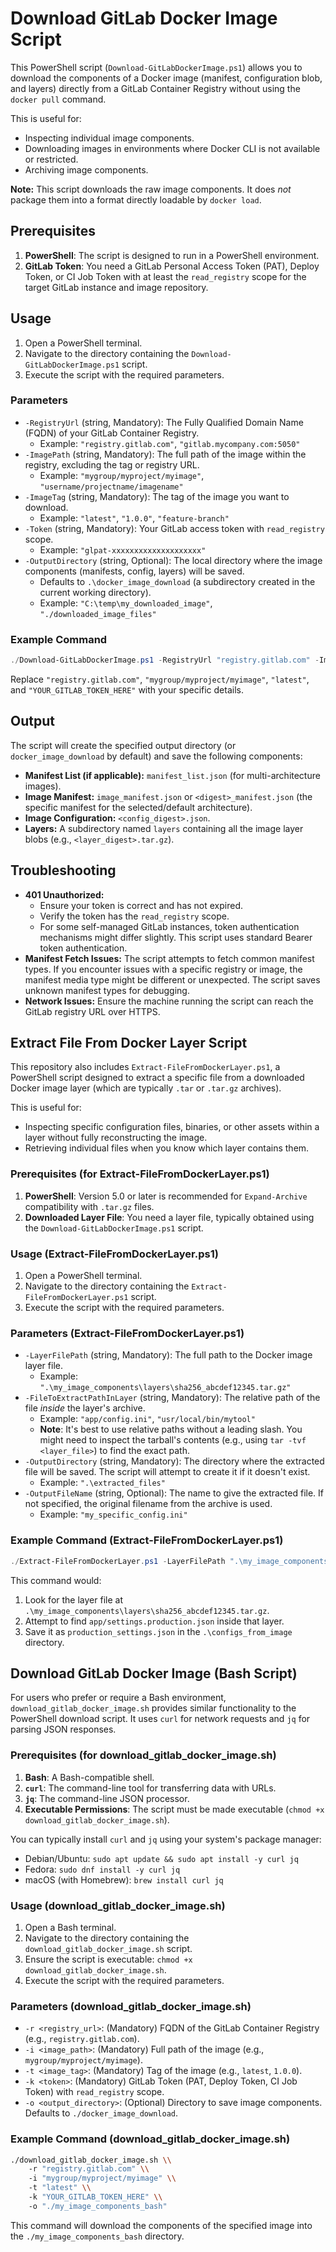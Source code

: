 # Download GitLab Docker Image Script

This PowerShell script (`Download-GitLabDockerImage.ps1`) allows you to download the components of a Docker image (manifest, configuration blob, and layers) directly from a GitLab Container Registry without using the `docker pull` command.

This is useful for:
- Inspecting individual image components.
- Downloading images in environments where Docker CLI is not available or restricted.
- Archiving image components.

**Note:** This script downloads the raw image components. It does *not* package them into a format directly loadable by `docker load`.

## Prerequisites

1.  **PowerShell**: The script is designed to run in a PowerShell environment.
2.  **GitLab Token**: You need a GitLab Personal Access Token (PAT), Deploy Token, or CI Job Token with at least the `read_registry` scope for the target GitLab instance and image repository.

## Usage

1.  Open a PowerShell terminal.
2.  Navigate to the directory containing the `Download-GitLabDockerImage.ps1` script.
3.  Execute the script with the required parameters.

### Parameters

*   `-RegistryUrl` (string, Mandatory): The Fully Qualified Domain Name (FQDN) of your GitLab Container Registry. 
    *   Example: `"registry.gitlab.com"`, `"gitlab.mycompany.com:5050"`
*   `-ImagePath` (string, Mandatory): The full path of the image within the registry, excluding the tag or registry URL.
    *   Example: `"mygroup/myproject/myimage"`, `"username/projectname/imagename"`
*   `-ImageTag` (string, Mandatory): The tag of the image you want to download.
    *   Example: `"latest"`, `"1.0.0"`, `"feature-branch"`
*   `-Token` (string, Mandatory): Your GitLab access token with `read_registry` scope.
    *   Example: `"glpat-xxxxxxxxxxxxxxxxxxxx"`
*   `-OutputDirectory` (string, Optional): The local directory where the image components (manifests, config, layers) will be saved. 
    *   Defaults to `.\docker_image_download` (a subdirectory created in the current working directory).
    *   Example: `"C:\temp\my_downloaded_image"`, `"./downloaded_image_files"`

### Example Command


```powershell
./Download-GitLabDockerImage.ps1 -RegistryUrl "registry.gitlab.com" -ImagePath "mygroup/myproject/myimage" -ImageTag "latest" -Token "YOUR_GITLAB_TOKEN_HERE" -OutputDirectory "./my_image_components"
```

Replace `"registry.gitlab.com"`, `"mygroup/myproject/myimage"`, `"latest"`, and `"YOUR_GITLAB_TOKEN_HERE"` with your specific details.

## Output

The script will create the specified output directory (or `docker_image_download` by default) and save the following components:

*   **Manifest List (if applicable):** `manifest_list.json` (for multi-architecture images).
*   **Image Manifest:** `image_manifest.json` or `<digest>_manifest.json` (the specific manifest for the selected/default architecture).
*   **Image Configuration:** `<config_digest>.json`.
*   **Layers:** A subdirectory named `layers` containing all the image layer blobs (e.g., `<layer_digest>.tar.gz`).

## Troubleshooting

*   **401 Unauthorized:** 
    *   Ensure your token is correct and has not expired.
    *   Verify the token has the `read_registry` scope.
    *   For some self-managed GitLab instances, token authentication mechanisms might differ slightly. This script uses standard Bearer token authentication.
*   **Manifest Fetch Issues:** The script attempts to fetch common manifest types. If you encounter issues with a specific registry or image, the manifest media type might be different or unexpected. The script saves unknown manifest types for debugging.
*   **Network Issues:** Ensure the machine running the script can reach the GitLab registry URL over HTTPS.

## Extract File From Docker Layer Script

This repository also includes `Extract-FileFromDockerLayer.ps1`, a PowerShell script designed to extract a specific file from a downloaded Docker image layer (which are typically `.tar` or `.tar.gz` archives).

This is useful for:
- Inspecting specific configuration files, binaries, or other assets within a layer without fully reconstructing the image.
- Retrieving individual files when you know which layer contains them.

### Prerequisites (for Extract-FileFromDockerLayer.ps1)

1.  **PowerShell**: Version 5.0 or later is recommended for `Expand-Archive` compatibility with `.tar.gz` files.
2.  **Downloaded Layer File**: You need a layer file, typically obtained using the `Download-GitLabDockerImage.ps1` script.

### Usage (Extract-FileFromDockerLayer.ps1)

1.  Open a PowerShell terminal.
2.  Navigate to the directory containing the `Extract-FileFromDockerLayer.ps1` script.
3.  Execute the script with the required parameters.

### Parameters (Extract-FileFromDockerLayer.ps1)

*   `-LayerFilePath` (string, Mandatory): The full path to the Docker image layer file.
    *   Example: `".\my_image_components\layers\sha256_abcdef12345.tar.gz"`
*   `-FileToExtractPathInLayer` (string, Mandatory): The relative path of the file *inside* the layer's archive.
    *   Example: `"app/config.ini"`, `"usr/local/bin/mytool"`
    *   **Note**: It's best to use relative paths without a leading slash. You might need to inspect the tarball's contents (e.g., using `tar -tvf <layer_file>`) to find the exact path.
*   `-OutputDirectory` (string, Mandatory): The directory where the extracted file will be saved. The script will attempt to create it if it doesn't exist.
    *   Example: `".\extracted_files"`
*   `-OutputFileName` (string, Optional): The name to give the extracted file. If not specified, the original filename from the archive is used.
    *   Example: `"my_specific_config.ini"`

### Example Command (Extract-FileFromDockerLayer.ps1)

```powershell
./Extract-FileFromDockerLayer.ps1 -LayerFilePath ".\my_image_components\layers\sha256_abcdef12345.tar.gz" -FileToExtractPathInLayer "app/settings.production.json" -OutputDirectory ".\configs_from_image" -OutputFileName "production_settings.json"
```

This command would:
1.  Look for the layer file at `.\my_image_components\layers\sha256_abcdef12345.tar.gz`.
2.  Attempt to find `app/settings.production.json` inside that layer.
3.  Save it as `production_settings.json` in the `.\configs_from_image` directory.

## Download GitLab Docker Image (Bash Script)

For users who prefer or require a Bash environment, `download_gitlab_docker_image.sh` provides similar functionality to the PowerShell download script. It uses `curl` for network requests and `jq` for parsing JSON responses.

### Prerequisites (for download_gitlab_docker_image.sh)

1.  **Bash**: A Bash-compatible shell.
2.  **`curl`**: The command-line tool for transferring data with URLs.
3.  **`jq`**: The command-line JSON processor.
4.  **Executable Permissions**: The script must be made executable (`chmod +x download_gitlab_docker_image.sh`).

You can typically install `curl` and `jq` using your system's package manager:
*   Debian/Ubuntu: `sudo apt update && sudo apt install -y curl jq`
*   Fedora: `sudo dnf install -y curl jq`
*   macOS (with Homebrew): `brew install curl jq`

### Usage (download_gitlab_docker_image.sh)

1.  Open a Bash terminal.
2.  Navigate to the directory containing the `download_gitlab_docker_image.sh` script.
3.  Ensure the script is executable: `chmod +x download_gitlab_docker_image.sh`.
4.  Execute the script with the required parameters.

### Parameters (download_gitlab_docker_image.sh)

*   `-r <registry_url>`: (Mandatory) FQDN of the GitLab Container Registry (e.g., `registry.gitlab.com`).
*   `-i <image_path>`: (Mandatory) Full path of the image (e.g., `mygroup/myproject/myimage`).
*   `-t <image_tag>`: (Mandatory) Tag of the image (e.g., `latest`, `1.0.0`).
*   `-k <token>`: (Mandatory) GitLab Token (PAT, Deploy Token, CI Job Token) with `read_registry` scope.
*   `-o <output_directory>`: (Optional) Directory to save image components. Defaults to `./docker_image_download`.

### Example Command (download_gitlab_docker_image.sh)

```bash
./download_gitlab_docker_image.sh \\
    -r "registry.gitlab.com" \\
    -i "mygroup/myproject/myimage" \\
    -t "latest" \\
    -k "YOUR_GITLAB_TOKEN_HERE" \\
    -o "./my_image_components_bash"
```

This command will download the components of the specified image into the `./my_image_components_bash` directory.
